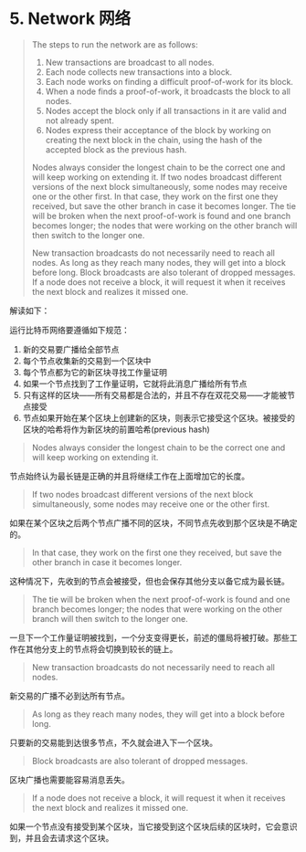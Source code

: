 # 5. Network 网络

> The steps to run the network are as follows:
> 
> 1) New transactions are broadcast to all nodes.
> 2) Each node collects new transactions into a block.
> 3) Each node works on finding a difficult proof-of-work for its block.
> 4) When a node finds a proof-of-work, it broadcasts the block to all nodes.
> 5) Nodes accept the block only if all transactions in it are valid and not already spent.
> 6) Nodes express their acceptance of the block by working on creating the next block in the chain, using the hash of the accepted block as the previous hash.
> 
> Nodes always consider the longest chain to be the correct one and will keep working on extending it. If two nodes broadcast different versions of the next block simultaneously, some nodes may receive one or the other first. In that case, they work on the first one they received, but save the other branch in case it becomes longer. The tie will be broken when the next proof-of-work is found and one branch becomes longer; the nodes that were working on the other branch will then switch to the longer one.
>
> New transaction broadcasts do not necessarily need to reach all nodes. As long as they reach
many nodes, they will get into a block before long. Block broadcasts are also tolerant of dropped
messages. If a node does not receive a block, it will request it when it receives the next block and
realizes it missed one.

解读如下：

运行比特币网络要遵循如下规范：

1) 新的交易要广播给全部节点
2) 每个节点收集新的交易到一个区块中
3) 每个节点都为它的新区块寻找工作量证明
4) 如果一个节点找到了工作量证明，它就将此消息广播给所有节点
5) 只有这样的区块——所有交易都是合法的，并且不存在双花交易——才能被节点接受
6) 节点如果开始在某个区块上创建新的区块，则表示它接受这个区块。被接受的区块的哈希将作为新区块的前置哈希(previous hash)

> Nodes always consider the longest chain to be the correct one and will keep working on extending it. 

节点始终认为最长链是正确的并且将继续工作在上面增加它的长度。

> If two nodes broadcast different versions of the next block simultaneously, some nodes may receive one or the other first. 

如果在某个区块之后两个节点广播不同的区块，不同节点先收到那个区块是不确定的。

> In that case, they work on the first one they received, but save the other branch in case it becomes longer. 

这种情况下，先收到的节点会被接受，但也会保存其他分支以备它成为最长链。

> The tie will be broken when the next proof-of-work is found and one branch becomes longer; the nodes that were working on the other branch will then switch to the longer one.

一旦下一个工作量证明被找到，一个分支变得更长，前述的僵局将被打破。那些工作在其他分支上的节点将会切换到较长的链上。

> New transaction broadcasts do not necessarily need to reach all nodes. 

新交易的广播不必到达所有节点。

> As long as they reach many nodes, they will get into a block before long. 

只要新的交易能到达很多节点，不久就会进入下一个区块。

> Block broadcasts are also tolerant of dropped messages. 

区块广播也需要能容易消息丢失。

> If a node does not receive a block, it will request it when it receives the next block and realizes it missed one.

如果一个节点没有接受到某个区块，当它接受到这个区块后续的区块时，它会意识到，并且会去请求这个区块。
